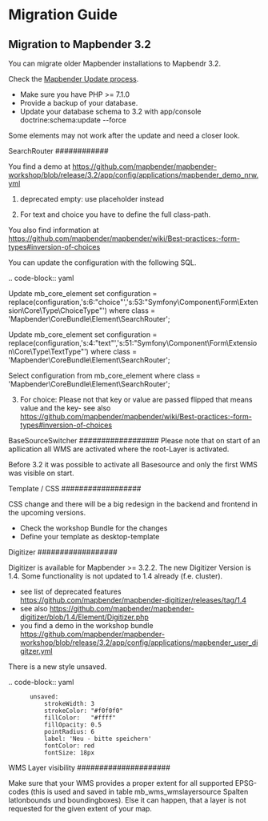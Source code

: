 Migration Guide
==================


Migration to Mapbender 3.2
--------------------------

You can migrate older Mapbender installations to Mapbendr 3.2.

Check the [Mapbender Update process](https://doc.mapbender.org/en/installation/update.html).

* Make sure you have PHP >= 7.1.0
* Provide a backup of your database. 
* Update your database schema to 3.2 with app/console doctrine:schema:update --force

Some elements may not work after the update and  need a closer look.

SearchRouter
############

You find a demo at https://github.com/mapbender/mapbender-workshop/blob/release/3.2/app/config/applications/mapbender_demo_nrw.yml

1. deprecated empty: use placeholder instead

2. For text and choice you have to define the full class-path.

You also find information at https://github.com/mapbender/mapbender/wiki/Best-practices:-form-types#inversion-of-choices

You can update the configuration with the following SQL.

.. code-block:: yaml

  Update mb_core_element set configuration =
  replace(configuration,'s:6:"choice"','s:53:"Symfony\Component\Form\Extension\Core\Type\ChoiceType"')
        where class = 'Mapbender\CoreBundle\Element\SearchRouter';

  Update mb_core_element set configuration =
  replace(configuration,'s:4:"text"','s:51:"Symfony\Component\Form\Extension\Core\Type\TextType"')
  where class = 'Mapbender\CoreBundle\Element\SearchRouter';

  Select configuration from mb_core_element where class = 'Mapbender\CoreBundle\Element\SearchRouter';


3. For choice: Please not that key or value are passed flipped that means value and the key- see also https://github.com/mapbender/mapbender/wiki/Best-practices:-form-types#inversion-of-choices


 
BaseSourceSwitcher
##################
Please note that on start of an apllication all WMS are activated where the root-Layer is activated.

Before 3.2 it was possible to activate all Basesource and only the first WMS was visible on start.


Template / CSS
##################

CSS change and there will be a big redesign in the backend and frontend in the upcoming versions.

* Check the workshop Bundle for the changes
* Define your template as desktop-template


Digitizer
##################

Digitizer is available for Mapbender >= 3.2.2. The new Digitizer Version is 1.4. Some functionality is not updated to 1.4 already (f.e. cluster).

* see list of deprecated features https://github.com/mapbender/mapbender-digitizer/releases/tag/1.4
* see also https://github.com/mapbender/mapbender-digitizer/blob/1.4/Element/Digitizer.php
* you find a demo in the workshop bundle https://github.com/mapbender/mapbender-workshop/blob/release/3.2/app/config/applications/mapbender_user_digitzer.yml

There is a new style unsaved.

.. code-block:: yaml

          unsaved:
              strokeWidth: 3
              strokeColor: "#f0f0f0"
              fillColor:   "#ffff"
              fillOpacity: 0.5
              pointRadius: 6
              label: 'Neu - bitte speichern'
              fontColor: red
              fontSize: 18px


WMS Layer visibility
#####################

Make sure that your WMS provides a proper extent for all supported EPSG-codes (this is used and saved in table mb_wms_wmslayersource Spalten latlonbounds und boundingboxes). 
Else it can happen, that a layer is not requested for the given extent of your map.
